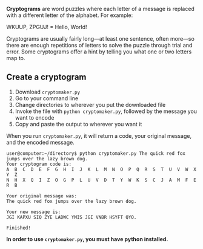 **Cryptograms** are word puzzles where each letter of a message is replaced with a different letter of the alphabet. For example:

WKUUP, ZPGUJ! = Hello, World!

Cryptograms are usually fairly long—at least one sentence, often more—so there are enough repetitions of letters to solve the puzzle through trial and error. Some cryptograms offer a hint by telling you what one or two letters map to.

## Create a cryptogram
1. Download `cryptomaker.py`
2. Go to your command line
3. Change directories to wherever you put the downloaded file
4. Invoke the file with `python cryptomaker.py`, followed by the message you want to encode
5. Copy and paste the output to wherever you want it

When you run `cryptomaker.py`, it will return a code, your original message, and the encoded message.

```
user@computer:~/directory$ python cryptomaker.py The quick red fox jumps over the lazy brown dog.
Your cryptogram code is:
A  B  C  D  E  F  G  H  I  J  K  L  M  N  O  P  Q  R  S  T  U  V  W  X  Y  Z
N  H  X  Q  I  Z  O  G  P  L  U  V  D  T  Y  W  K  S  C  J  A  M  F  E  R  B

Your original message was:
The quick red fox jumps over the lazy brown dog.

Your new message is:
JGI KAPXU SIQ ZYE LADWC YMIS JGI VNBR HSYFT QYO.

Finished!
```

**In order to use `cryptomaker.py`, you must have python installed.**
